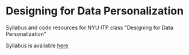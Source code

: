 Designing for Data Personalization
==================================

Syllabus and code resources for NYU ITP class "Designing for Data Personalization"

Syllabus is available [here](https://github.com/sslover/designing-for-data-personalization/blob/master/syllabus.md)
